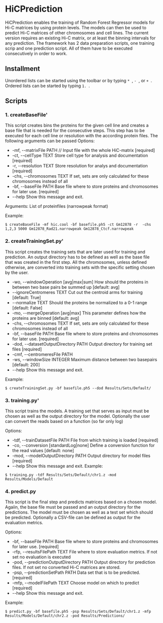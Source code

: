 # HiCPrediction
HiCPrediction enables the training of Random Forest Regressor models for Hi-C matrices by using protein levels. The models can then be used to predict Hi-C matrices of other chromosomes and cell lines. The current version requires an existing Hi-C matrix, or at least the binning intervals for any prediction. The framework has 2 data preparation scripts, one training scrip and one prediction script. All of them have to be executed consecutively in order to work. 
## Installment
Unordered lists can be started using the toolbar or by typing `* `, `- `, or `+ `. Ordered lists can be started by typing `1. `.

## Scripts

### 1. createBaseFile'
This script creates bins the proteins for the given cell line and creates a base file that is needed for the consecutive steps. This step has to be executed for each cell line or resolution with the according protein files.
The following arguments can be passed
Options:
 * -mf, --matrixFile PATH  //  Input file with the whole HiC-matrix   [required]
 * -ct, --cellType TEXT      Store cell type for analysis and documentation
                            [required]
 * -r, --resolution TEXT     Store resolution for analys and documentation
                            [required]
 * -chs, --chromosomes TEXT  If set, sets are only calculated for these
                            chromosomes instead of all
 * -bf, --baseFile PATH      Base file where to store proteins and chromosomes
                            for later use.  [required]
 * --help                    Show this message and exit.
  
Arguments:
                            List of proteinfiles (narrowpeak format)


Example:
```
$ createBaseFile -mf hic.cool -bf basefile.ph5 -ct Gm12878 -r  -chs 1,2,3 5000 Gm12878_Rad21.narrowpeak Gm12878_Ctcf.narrowpeak
```
### 2. createTrainingSet.py'
This script creates the training sets that are later used for training and prediction. An output directory has to be defined as well as the base file that was created in the first step. All the chromosomes, unless defined otherwise, are converted into training sets with the specific setting chosen by the user.

 * -wo, --windowOperation [avg|max|sum] 
                                  How should the proteins in between two base
                                  pairs be summed up  [default: avg]
 * --ignoreCentromeres TEXT        Cut out the centroid arms for training
                                  [default: True]
*  --normalize TEXT                Should the proteins be normalized to a 0-1
                                  range  [default: False]
 * -mo, --mergeOperation [avg|max]
                                  This parameter defines how the proteins are
                                  binned  [default: avg]
 * -chs, --chromosomes TEXT        If set, sets are only calculated for these
                                  chromosomes instead of all
 * -bf, --baseFile PATH            Base file where to store proteins and
                                  chromosomes for later use.  [required]
 * -dod, --datasetOutputDirectory PATH
                                  Output directory for training set files
                                  [required]
 * -cmf, --centromeresFile PATH
 * -ws, --windowSize INTEGER       Maximum distance between two basepairs
                                  [default: 200]
 *   --help                          Show this message and exit.

Example:
```
$ createTrainingSet.py -bf basefile.ph5 --dod Results/Sets/Default/
```
### 3. training.py'
This script trains the models. A training set that serves as input  must be chosen as well as the output directory for the model.
Optionally the user can convert the reads based on a function (so far only log)


Options:
 * -tdf, --trainDatasetFile PATH   File from which training is loaded
                                  [required]
 * -co, --conversion [standardLog|none]
                                  Define a conversion function for the read
                                  values  [default: none]
 * -mod, --modelOutputDirectory PATH
                                  Output directory for model files  [required]
 * --help                          Show this message and exit.
Example:
```
$ training.py -tdf Results/Sets/Default/chr1.z -mod Results/Models/Default
```
### 4. predict.py
This script is the final step and predicts matrices based on a chosen model. Agaiin, the base file must be passed and an output directory for the predictions. The model must be chosen as well as a test set which should be predicted.
Optionally a CSV-file can be defined as output for the evaluation metrics.

Options:
 * -bf, --baseFile PATH            Base file where to store proteins and
                                  chromosomes for later use.  [required]
 * -rfp, --resultsFilePath TEXT    File where to store evaluation metrics. If
                                  not set no evaluation is executed
 * -pod, --predictionOutputDirectory PATH
                                  Output directory for prediction files. If
                                  not set no converted Hi-C matrices are stored.
 * -psp, --predictionSetPath PATH  Data set that is to be predicted.
                                  [required]
 * -mfp, --modelFilePath TEXT      Choose model on which to predict  [required]
 * --help                          Show this message and exit.

Example:
```
$ predict.py -bf basefile.ph5 -psp Results/Sets/Default/chr1.z -mfp Results/Models/Default/chr2.z -pod Results/Predictions/
```
